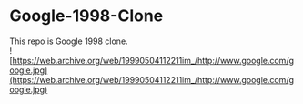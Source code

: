 # Google-1998-Clone
This repo is Google 1998 clone. <br>
![https://web.archive.org/web/19990504112211im_/http://www.google.com/google.jpg](https://web.archive.org/web/19990504112211im_/http://www.google.com/google.jpg)
